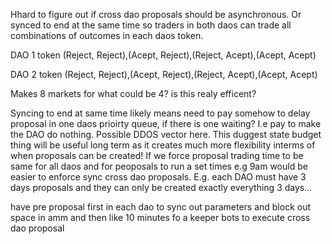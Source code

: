 Hhard to figure out if cross dao proposals should be asynchronous. Or synced to end at the same time so traders in both daos can trade all combinations of outcomes in each daos token. 

DAO 1 token (Reject, Reject),(Acept, Reject),(Reject, Acept),(Acept, Acept)

DAO 2 token (Reject, Reject),(Acept, Reject),(Reject, Acept),(Acept, Acept) 

Makes 8 markets for what could be 4? is this realy efficent?

Syncing to end at same time likely means need to pay somehow to delay proposal in one daos prioirty queue, if there is one waiting? I.e pay to make the DAO do nothing. Possible DDOS vector here. This duggest state budget thing will be useful long term as it creates much more flexibility interms of when proposals can be created!  If we force proposal trading time to be same for all daos and for peoposals to run a set times e.g 9am would be easier to enforce sync cross dao proposals. E.g. each DAO must have 3 days proposals and they can only be created exactly everything 3 days...


have pre proposal first in each dao to sync out parameters and block out space in amm and then like 10 minutes fo a keeper bots to execute cross dao proposal